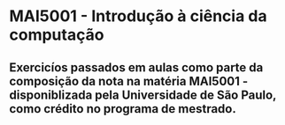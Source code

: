 
# MAI5001 - Introdução à ciência da computação 

## Exercicíos passados em aulas como parte da composição da nota na matéria MAI5001 - disponiblizada pela Universidade de São Paulo, como crédito no programa de mestrado.


